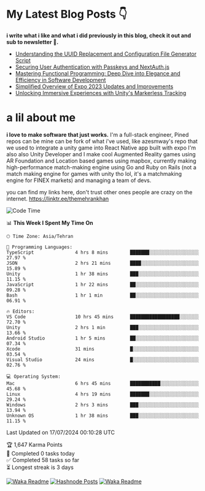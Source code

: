 # My Latest Blog Posts 👇
**i write what i like and what i did previously in this blog, check it out and sub to newsletter 🫡.**

<!-- HASHNODE_BLOG:START -->
- [Understanding the UUID Replacement and Configuration File Generator Script](https://themehrankhan.hashnode.dev/understanding-the-uuid-replacement-and-configuration-file-generator-script)
- [Securing User Authentication with Passkeys and NextAuth.js](https://themehrankhan.hashnode.dev/securing-user-authentication-with-passkeys-and-nextauthjs)
- [Mastering Functional Programming: Deep Dive into Elegance and Efficiency in Software Development](https://themehrankhan.hashnode.dev/mastering-functional-programming-deep-dive-into-elegance-and-efficiency-in-software-development)
- [Simplified Overview of Expo 2023 Updates and Improvements](https://themehrankhan.hashnode.dev/expo-2023-updates-and-features-summary)
- [Unlocking Immersive Experiences with Unity's Markerless Tracking](https://themehrankhan.hashnode.dev/unlocking-immersive-experiences-with-unitys-markerless-tracking)

<!-- HASHNODE_BLOG:END -->

# a lil about me
**i love to make  software that just works.**
I'm a full-stack engineer, Pined repos can be mine can be fork of what i've used, like azesmway's repo that we used to integrate a unity game into React Native app built with expo I'm also also Unity Developer and I make cool Augmented Reality games using AR Foundation and Location based games using mapbox, currently making high-performance match-making engine using Go and Ruby on Rails (not a match making engine for games with unity tho lol, it's a matchmaking engine for FINEX markets) and managing a team of devs.

you can find my links here, don't trust other ones people are crazy on the internet.
https://linktr.ee/themehrankhan

<!--START_SECTION:waka-->
![Code Time](http://img.shields.io/badge/Code%20Time-511%20hrs%2043%20mins-blue)

📊 **This Week I Spent My Time On** 

```text
🕑︎ Time Zone: Asia/Tehran

💬 Programming Languages: 
TypeScript               4 hrs 8 mins        ███████░░░░░░░░░░░░░░░░░░   27.97 % 
JSON                     2 hrs 21 mins       ████░░░░░░░░░░░░░░░░░░░░░   15.89 % 
Unity                    1 hr 38 mins        ███░░░░░░░░░░░░░░░░░░░░░░   11.15 % 
JavaScript               1 hr 22 mins        ██░░░░░░░░░░░░░░░░░░░░░░░   09.28 % 
Bash                     1 hr 1 min          ██░░░░░░░░░░░░░░░░░░░░░░░   06.91 % 

🔥 Editors: 
VS Code                  10 hrs 45 mins      ██████████████████░░░░░░░   72.70 % 
Unity                    2 hrs 1 min         ███░░░░░░░░░░░░░░░░░░░░░░   13.66 % 
Android Studio           1 hr 5 mins         ██░░░░░░░░░░░░░░░░░░░░░░░   07.34 % 
Xcode                    31 mins             █░░░░░░░░░░░░░░░░░░░░░░░░   03.54 % 
Visual Studio            24 mins             █░░░░░░░░░░░░░░░░░░░░░░░░   02.76 % 

💻 Operating System: 
Mac                      6 hrs 45 mins       ███████████░░░░░░░░░░░░░░   45.68 % 
Linux                    4 hrs 19 mins       ███████░░░░░░░░░░░░░░░░░░   29.24 % 
Windows                  2 hrs 3 mins        ███░░░░░░░░░░░░░░░░░░░░░░   13.94 % 
Unknown OS               1 hr 38 mins        ███░░░░░░░░░░░░░░░░░░░░░░   11.15 % 
```


 Last Updated on 17/07/2024 00:10:28 UTC
<!--END_SECTION:waka-->

<!-- TODO-IST:START -->
🏆  1,647 Karma Points           
🌸  Completed 0 tasks today           
✅  Completed 58 tasks so far           
⏳  Longest streak is 3 days
<!-- TODO-IST:END -->

[![Waka Readme](https://github.com/TheMehranKhan/themehrankhan/actions/workflows/main.yml/badge.svg)](https://github.com/TheMehranKhan/themehrankhan/actions/workflows/main.yml)
[![Hashnode Posts](https://github.com/TheMehranKhan/themehrankhan/actions/workflows/hashnode.yml/badge.svg)](https://github.com/TheMehranKhan/themehrankhan/actions/workflows/hashnode.yml)
[![Waka Readme](https://github.com/TheMehranKhan/themehrankhan/actions/workflows/waka.yml/badge.svg)](https://github.com/TheMehranKhan/themehrankhan/actions/workflows/waka.yml)
